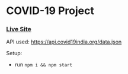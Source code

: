 # COVID-19 Project

### [Live Site](https://covid-summer-internship.herokuapp.com/)

API used: https://api.covid19india.org/data.json

Setup:
- run ```npm i && npm start```

